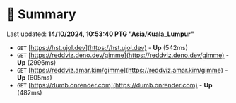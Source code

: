 # 📖 Summary
Last updated: **14/10/2024, 10:53:40 PTG "Asia/Kuala_Lumpur"**

- `GET` [https://hst.ujol.dev](https://hst.ujol.dev) - **Up** (542ms)
- `GET` [https://reddviz.deno.dev/gimme](https://reddviz.deno.dev/gimme) - **Up** (2996ms)
- `GET` [https://reddviz.amar.kim/gimme](https://reddviz.amar.kim/gimme) - **Up** (605ms)
- `GET` [https://dumb.onrender.com](https://dumb.onrender.com) - **Up** (482ms)
